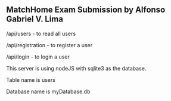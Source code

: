 <h2>MatchHome Exam Submission by Alfonso Gabriel V. Lima</h2>

/api/users - to read all users

/api/registration - to register a user

/api/login - to login a user

This server is using nodeJS with sqlite3 as the database.

Table name is users

Database name is myDatabase.db
